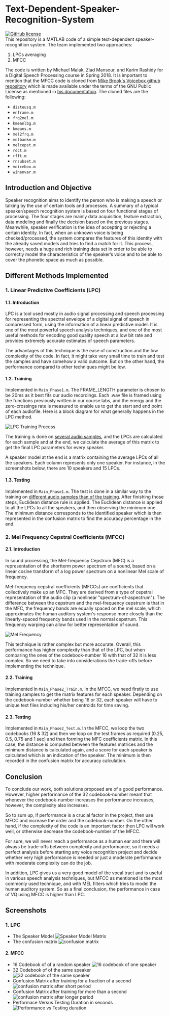 # Text-Dependent-Speaker-Recognition-System
[![GitHub license](https://img.shields.io/github/license/MichaelKMalak/Text-Dependent-Speaker-Recognition-System.svg)](https://github.com/MichaelKMalak/Text-Dependent-Speaker-Recognition-System/blob/master/LICENSE)
<br>This repository is a MATLAB code of a simple text-dependent speaker-recognition system. The team implemented two approaches:
1. LPCs averaging
2. MFCC

The code is written by Michael Malak, Ziad Mansour, and Karim Rashidy for a Digital Speech Processing course in Spring 2018. It is important to mention that the MFCC code is cloned from [Mike Brook's Voicebox github repository](https://github.com/ImperialCollegeLondon/sap-voicebox) which is made available under the terms of the GNU Public License as mentioned in [his documentation](http://www.ee.ic.ac.uk/hp/staff/dmb/voicebox/voicebox.html). The cloned files are the following: 
* `disteusq.m`
* `enframe.m`	
* `frq2mel.m`
* `kmeanlbg.m`	
* `kmeans.m`
* `mel2frq.m`	
* `melbankm.m`	
* `melcepst.m`	
* `rdct.m`	
* `rfft.m`	
* `rnsubset.m`	
* `voicebox.m`
* `winenvar.m`

## Introduction and Objective
Speaker recognition aims to identify the person who is making a speech or talking by the use of certain tools and processes. A summary of a typical speaker/speech recognition system is based on four functional stages of processing. The four stages are mainly data acquisition, feature extraction, data modeling and finally the decision based on the previous stages. Meanwhile, speaker verification is the idea of accepting or rejecting a certain identity. In fact, when an unknown voice is being checked/processed, the system compares the features of this identity with the already saved models and tries to find a match for it. This process, however, needs a huge and rich training data set in order to be able to correctly model the characteristics of the speaker’s voice and to be able to cover the phonetic space as much as possible.

## Different Methods Implemented

### 1. Linear Predictive Coefficients (LPC)
#### 1.1. Introduction
LPC is a tool used mostly in audio signal processing and speech processing for representing the spectral envelope of a digital signal of speech in compressed form, using the information of a linear predictive model. It is one of the most powerful speech analysis techniques, and one of the most useful methods for encoding good quality speech at a low bit rate and provides extremely accurate estimates of speech parameters.

The advantages of this technique is the ease of construction and the low complexity of the code. In fact, it might take very small time to train and test the samples and have somehow a valid outcome. But on the other hand, the performance compared to other techniques might be low.

#### 1.2. Training
Implemented in `Main_Phase1.m`.
The FRAME_LENGTH parameter is chosen to be 20ms as it best fits our audio recordings. Each .wav file is framed using the functions previously written in our course labs, and the energy and the zero-crossings rate is measured to enable us to get the start and end point of each audiofile. Here is a block diagram for what generally happens in the LPC method.

![LPC Training Process](https://raw.githubusercontent.com/MichaelKMalak/Text-Dependent-Speaker-Recognition-System/master/src/others/LPC%20train.PNG)

The training is done on [several audio samples](https://github.com/MichaelKMalak/Text-Dependent-Speaker-Recognition-System/tree/master/src/trainingData), and the LPCs are calculated for each sample and at the end, we calculate the average of this matrix to get the final LPC parameters for every speaker. 

A speaker model at the end is a matrix containing the average LPCs of all the speakers. Each column represents only one speaker. For instance, in the screenshots below, there are 10 speakers and 15 LPCs.

#### 1.3. Testing
Implemented in `Main_Phase1.m`.
The test is done in a similar way to the training on [different audio samples than of the training](https://github.com/MichaelKMalak/Text-Dependent-Speaker-Recognition-System/tree/master/src/testingData). After finishing those steps, Euclidean distance rule is applied. The Euclidean distance is applied to all the LPCs to all the speakers, and then observing the minimum one. The minimum distance corresponds to the identified speaker which is then represented in the confusion matrix to find the accuracy percentage in the end.

### 2. Mel Frequency Cepstral Coefficients (MFCC)
#### 2.1. Introduction
In sound processing, the Mel-frequency Cepstrum (MFC) is a representation of the shortterm power spectrum of a sound, based on a linear cosine transform of a log power spectrum on a nonlinear Mel scale of frequency.

Mel-frequency cepstral coefficients (MFCCs) are coefficients that collectively make up an MFC. They are derived from a type of cepstral representation of the audio clip (a nonlinear "spectrum-of-aspectrum"). The difference between the cepstrum and the mel-frequency cepstrum is that in the MFC, the frequency bands are equally spaced on the mel scale, which approximates the human auditory system's response more closely than the linearly-spaced frequency bands used in the normal cepstrum. This frequency warping can allow for better representation of sound.

![Mel Frequency](https://raw.githubusercontent.com/MichaelKMalak/Text-Dependent-Speaker-Recognition-System/master/src/others/mel_freq.PNG)

This technique is rather complex but more accurate. Overall, this performance has higher complexity than that of the LPC, but when comparing the ones of the codebook-number 16 with that of 32 it is less complex. So we need to take into considerations the trade-offs before implementing the technique.

#### 2.2. Training
Implemented in `Main_Phase2_Train.m`.
In the MFCC, we need firstly to use training samples to get the matrix features for each speaker. Depending on the codebook-number whether being 16 or 32, each speaker will have to unique text files including his/her centroids for time saving.

#### 2.3. Testing
Implemented in  `Main_Phase2_Test.m`.
In the MFCC, we loop the two codebooks (16 & 32) and then we loop on the test frames as required (0.25, 0.5, 0.75 and 1 sec) and then forming the MFC coefficients matrix. In this case, the distance is computed between the features matrices and the minimum distance
is calculated again, and a score for each speaker is calculated which is an indication of the speaker. The minimum is then recorded in the confusion matrix for accuracy calculation.

## Conclusion
To conclude our work, both solutions proposed are of a good performance. However, higher performance of the 32 codebook-number meant that whenever the codebook-number increases the performance increases, however, the complexity also increases.

So to sum up, if performance is a crucial factor in the project, then use MFCC and increase the order and the codebook-number. On the other hand, if the complexity of the code is an important factor then LPC will work well, or otherwise decrease the codebook-number of the MFCC.

For sure, we will never reach a performance as a human ear and there will always be trade-offs between complexity and performance, so it needs a perfect analysis before starting any voice recognition project and decide whether very high performance is needed or just a moderate
performance with moderate complexity can do the job.

In addition, LPC gives us a very good model of the vocal tract and is useful in various speech analysis techniques, but MFCC as mentioned is the most commonly used technique, and with MEL filters which tries to model the human auditory system. So as a final conclusion, the performance in case of VQ using MFCC is higher than LPC.

## Screenshots
### 1. LPC
* The Speaker Model
![Speaker Model Matrix](https://raw.githubusercontent.com/MichaelKMalak/Text-Dependent-Speaker-Recognition-System/master/src/others/SpeakerModel.PNG)
* The confusion matrix
![confusion matrix](https://raw.githubusercontent.com/MichaelKMalak/Text-Dependent-Speaker-Recognition-System/master/src/others/confusion_matrix.PNG)
#### 2. MFCC
* 16 Codebook of of a random speaker
![16 codebook of one speaker](https://raw.githubusercontent.com/MichaelKMalak/Text-Dependent-Speaker-Recognition-System/master/src/others/16_codebook_of_one_speaker.PNG)
* 32 Codebook of of the same speaker
![32 codebook of the same speaker](https://raw.githubusercontent.com/MichaelKMalak/Text-Dependent-Speaker-Recognition-System/master/src/others/32_codebook_of_one_speaker.PNG)
* Confusion Matrix after training for a fraction of a second
![confusion matrix after short period](https://raw.githubusercontent.com/MichaelKMalak/Text-Dependent-Speaker-Recognition-System/master/src/others/confusion%20matrix%20after%20duration%201.PNG)
* Confusion Matrix after training for more than a second
![confusion matrix after longer period](https://raw.githubusercontent.com/MichaelKMalak/Text-Dependent-Speaker-Recognition-System/master/src/others/confusion%20matrix%20after%20duration%206.PNG)
* Performace Versus Testing Duration in seconds
![Performance vs Testing duration](https://raw.githubusercontent.com/MichaelKMalak/Text-Dependent-Speaker-Recognition-System/master/src/others/performance_of_32_16_codebooks.PNG)

